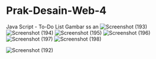 # Prak-Desain-Web-4
Java Script - To-Do List
Gambar ss an
![Screenshot (193)](https://github.com/user-attachments/assets/be5ba05d-6c38-477b-9160-7476b9fc4b7f)
![Screenshot (194)](https://github.com/user-attachments/assets/55be8021-4043-4e4e-ba60-3b539e99f155)
![Screenshot (195)](https://github.com/user-attachments/assets/eb2f354b-ec52-42d4-bd75-170dd135e132)
![Screenshot (196)](https://github.com/user-attachments/assets/b3d36452-7fd3-42dd-8ca4-350db2b94776)
![Screenshot (197)](https://github.com/user-attachments/assets/4474f910-cc34-42d7-a949-e9e024e040fa)
![Screenshot (198)](https://github.com/user-attachments/assets/b72e8480-a107-4509-b813-30026b1f4393)

![Screenshot (192)](https://github.com/user-attachments/assets/3d7f44df-0348-4f77-b563-319256b3597c)

